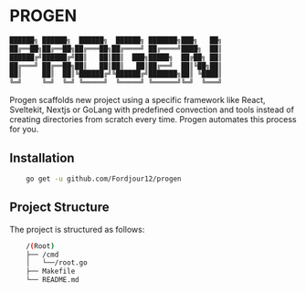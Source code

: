 # PROGEN

```bash
██████╗ ██████╗  ██████╗  ██████╗ ███████╗███╗   ██╗
██╔══██╗██╔══██╗██╔═══██╗██╔════╝ ██╔════╝████╗  ██║
██████╔╝██████╔╝██║   ██║██║  ███╗█████╗  ██╔██╗ ██║
██╔═══╝ ██╔══██╗██║   ██║██║   ██║██╔══╝  ██║╚██╗██║
██║     ██║  ██║╚██████╔╝╚██████╔╝███████╗██║ ╚████║
╚═╝     ╚═╝  ╚═╝ ╚═════╝  ╚═════╝ ╚══════╝╚═╝  ╚═══╝
```

Progen scaffolds new project using a specific framework like React, Sveltekit, Nextjs or GoLang with predefined convection and tools instead of creating directories from scratch every time. Progen automates this process for you.

## Installation

```bash
    go get -u github.com/Fordjour12/progen
```

## Project Structure

The project is structured as follows:

```bash
    /(Root)
    ├── /cmd
    │   └──/root.go
    ├── Makefile
    └── README.md
```

